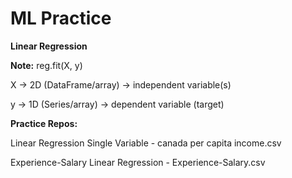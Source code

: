 # ML Practice

**Linear Regression**

**Note:** reg.fit(X, y)

X → 2D (DataFrame/array) → independent variable(s)

y → 1D (Series/array) → dependent variable (target)

**Practice Repos:**

Linear Regression Single Variable - canada per capita income.csv

Experience-Salary Linear Regression - Experience-Salary.csv
